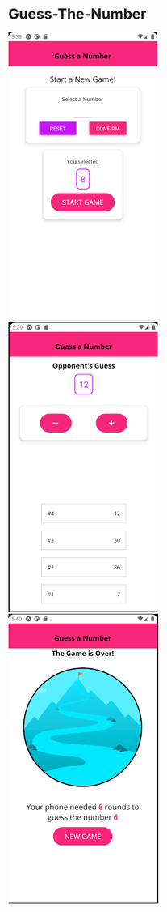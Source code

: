 # Guess-The-Number
![](images/GuessTheNumber1.png)
![](images/GuessTheNumber2.png)
![](images/GuessTheNumber3.png)
